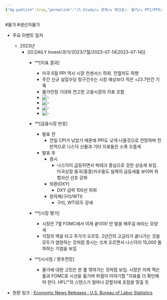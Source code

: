 ```yaml
---
{"dg-publish":true,"permalink":"/1.Study/★ 경제/★ 매크로/☆ 물가/★ PPI/PPI/","created":"2024-11-20T21:02:27.287+09:00","updated":"2025-06-17T22:46:22.592+09:00"}
---
```


#물가 #생산자물가


- 주요 이벤트 일지
	- 2023년
		- [[0.DAILY Invest/과거/2023/7월/2023-07-14\|2023-07-14]]
			- **[지표 결과]
				- 미국 6월 PPI 역시 시장 컨센서스 하회. 전월치도 하향
				- 주간 신규 실업수당 청구건수는 시장 예상보다 적은 +23.7만건 기록
				- 물가안정 기대와 견고한 고용시장의 지표 조합
				- ![-](https://i.imgur.com/PLuCtc1.png)
				- ![-](https://i.imgur.com/y5YeiZw.png)
				- ![-](https://i.imgur.com/vWjsZpL.png)
				- ![-](https://i.imgur.com/lwbJ5pY.png)

			- **[금융시장 반응]
				- 발표 전
					- 전일 CPI가 낮았기 때문에 PPI도 낮게 나올것으로 전망하며 전반적으로 나스닥 선물과 기타 지표들은 소폭 오름세
				- 발표 후
					- 증시
						- 나스닥이 급등하면서 빅테크 중심으로 강한 상승세 보임. 미국상장 중국(홍콩)지수들도 일제히 급등세를 보이며 위험자산 선호 강화
					- 외환(DXY)
						- DXY 급락 100선 하회
					- 원자재(구리/WTI)
						- 구리, WTI모두 강세

			- **[시장 평가]
				- 시장은 7월 FOMC에서 이제 끝이야! 란 말을 해주길 바라는 모양세
				- 걱정의 벽을 타고 주가가 오르듯. 2년간의 고금리가 끝나가는 것을 모두가 염원하는 것처럼 증시는 크게 오르면서 나스닥이 15,000 돌파하는 기염을 보임
				
			- **[시사점 / 향후전망]
				- 물가에 대한 고민은 한 풀 꺾여가는 것처럼 보임. 시장은 이제 잭슨홀과 FOMC로 시선을 옮기며 파월이 이야기할 "지표를 더 확인해야 한다. HFL!"의 스탠스가 얼마나 강할지에 초점을 맞출 듯

- 원문 링크 : [Economic News Releases : U.S. Bureau of Labor Statistics](https://www.bls.gov/bls/newsrels.htm)